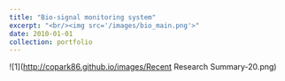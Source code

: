 ```yaml
---
title: "Bio-signal monitoring system"
excerpt: "<br/><img src='/images/bio_main.png'>"
date: 2010-01-01
collection: portfolio
---
```



![1](http://copark86.github.io/images/Recent Research Summary-20.png)

